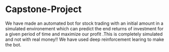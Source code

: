 # Capstone-Project
We have made an automated bot for stock trading with an initial amount in a simulated environement which can predict the end returns of investment for a given period of time and maximize our profit .This is completely simulated and not with real money!!
We have used deep reinforcement learing to make the bot.
